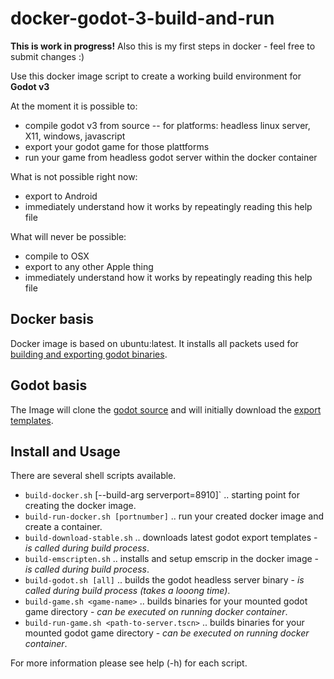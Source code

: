 # docker-godot-3-build-and-run

**This is work in progress!**
Also this is my first steps in docker - feel free to submit changes :) 

Use this docker image script to create a working build environment for **Godot v3**

At the moment it is possible to:
- compile godot v3 from source
-- for platforms: headless linux server, X11, windows, javascript
- export your godot game for those plattforms
- run your game from headless godot server within the docker container

What is not possible right now:
- export to Android
- immediately understand how it works by repeatingly reading this help file

What will never be possible:
- compile to OSX
- export to any other Apple thing
- immediately understand how it works by repeatingly reading this help file


## Docker basis

Docker image is based on ubuntu:latest. It installs all packets used for [building and exporting godot binaries](http://docs.godotengine.org/en/3.0/development/compiling/compiling_for_x11.html). 

## Godot basis

The Image will clone the [godot source](https://github.com/godotengine/godot) and will initially download the [export templates](https://godotengine.org/download/windows).

## Install and Usage

There are several shell scripts available. 

- `build-docker.sh`	[--build-arg serverport=8910]` .. starting point for creating the docker image.
- `build-run-docker.sh [portnumber]` .. run your created docker image and create a container.
- `build-download-stable.sh` .. downloads latest godot export templates - _is called during build process_.
- `build-emscripten.sh` .. installs and setup emscrip in the docker image - _is called during build process_.
- `build-godot.sh [all]` .. builds the godot headless server binary - _is called during build process (takes a looong time)_.
- `build-game.sh <game-name>` .. builds binaries for your mounted godot game directory - _can be executed on running docker container_.
- `build-run-game.sh <path-to-server.tscn>` .. builds binaries for your mounted godot game directory - _can be executed on running docker container_.

For more information please see help (-h) for each script. 

